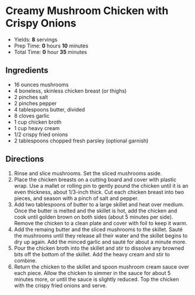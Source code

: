 # Creamy Mushroom Chicken with Crispy Onions

* Yields: **8** servings
* Prep Time: **0** hours **10** minutes
* Total Time: **0** hour **35** minutes

## Ingredients

* 16 ounces mushrooms
* 4 boneless, skinless chicken breast (or thighs)
* 2 pinches salt
* 2 pinches pepper
* 4 tablespoons butter, divided
* 8 cloves garlic
* 1 cup chicken broth
* 1 cup heavy cream
* 1/2 crispy fried onions
* 2 tablespoons chopped fresh parsley (optional garnish)

## Directions

1. Rinse and slice mushrooms. Set the sliced mushrooms aside.
2. Place the chicken breasts on a cutting board and cover with plastic wrap. Use a mallet or rolling pin to gently pound the chicken until it is an even thickness, about 1/3-inch thick. Cut each chicken breast into two pieces, and season with a pinch of salt and pepper.
3. Add two tablespoons of butter to a large skillet and heat over medium. Once the butter is melted and the skillet is hot, add the chicken and cook until golden brown on both sides (about 5 minutes per side). Remove the chicken to a clean plate and cover with foil to keep it warm.
4. Add the remaing butter and the sliced mushrooms to the skillet. Sauté the mushrooms until they release all their water and the skillet begins to dry up again. Add the minced garlic and sauté for about a minute more.
5. Pour the chicken broth into the skillet and stir to dissolve any browned bits off the bottom of the skillet. Add the heavy cream and stir to combine.
6. Return the chicken to the skillet and spoon mushroom cream sauce over each piece. Allow the chicken to simmer in the sauce for about 5 minutes more, or until the sauce is slightly reduced. Top the chicken with the crispy fried onions and serve.
